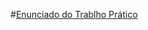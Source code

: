 #[Enunciado do Trablho Prático](https://github.com/RubenO94/Programa-Gestao-de-viagens/files/10378252/Gestao.de.viagens.feitas.pelos.taxis-v1-20221123_202028.pdf)

